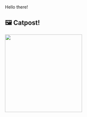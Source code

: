 Hello there!



## 🖼️ Catpost!

<sub>
    <img src="https://cdn2.thecatapi.com/images/bbf.jpg" height="256">
</sub>

